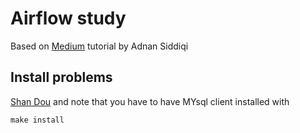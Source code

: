 # Airflow study

Based on [Medium](https://towardsdatascience.com/getting-started-with-apache-airflow-df1aa77d7b1b) tutorial by Adnan Siddiqi

## Install problems

[Shan Dou](https://medium.com/@shandou/pipenv-install-mysqlclient-on-macosx-7c253b0112f2) and note that you have to have MYsql client installed with

```
make install
```
